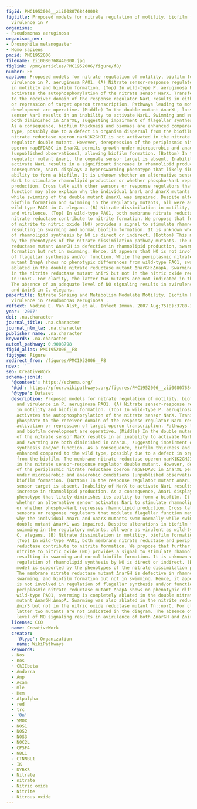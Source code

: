 ```yaml
---
figid: PMC1952006__zii0080768440008
figtitle: Proposed models for nitrate regulation of motility, biofilm formation, and
  virulence in P
organisms:
- Pseudomonas aeruginosa
organisms_ner:
- Drosophila melanogaster
- Homo sapiens
pmcid: PMC1952006
filename: zii0080768440008.jpg
figlink: /pmc/articles/PMC1952006/figure/f8/
number: F8
caption: Proposed models for nitrate regulation of motility, biofilm formation, and
  virulence in P. aeruginosa PAO1. (A) Nitrate sensor-response regulator function
  in motility and biofilm formation. (Top) In wild-type P. aeruginosa PAO1, nitrate
  activates the autophosphorylation of the nitrate sensor NarX. Transfer of the phosphate
  to the receiver domain of the response regulator NarL results in either activation
  or repression of target operon transcription. Pathways leading to motility and biofilm
  development are operative. (Middle) In the double mutant ΔnarXL, loss of the nitrate
  sensor NarX results in an inability to activate NarL. Swimming and swarming are
  both diminished in ΔnarXL, suggesting impairment of flagellar synthesis and/or function.
  As a consequence, biofilm thickness and biomass are enhanced compared to the wild
  type, possibly due to a defect in organism dispersal from the biofilm. The membrane
  nitrate reductase operon narK1K2GHJI is not activated in the nitrate sensor-response
  regulator double mutant. However, derepression of the periplasmic nitrate reductase
  operon napEFDABC in ΔnarXL permits growth under microaerobic and anaerobic conditions
  (unpublished observations), allowing biofilm formation. (Bottom) In the response
  regulator mutant ΔnarL, the cognate sensor target is absent. Inability of NarX to
  activate NarL results in a significant increase in rhamnolipid production. As a
  consequence, ΔnarL displays a hyperswarming phenotype that likely diminishes its
  ability to form a biofilm. It is unknown whether an alternative sensor activates
  NarL to stimulate rhamnolipid production or whether phospho-NarL represses rhamnolipid
  production. Cross talk with other sensors or response regulators that modulate flagellar
  function may also explain why the individual ΔnarL and ΔnarX mutants swam normally
  while swimming of the double mutant ΔnarXL was impaired. Despite alterations in
  biofilm formation and swimming in the regulatory mutants, all were as virulent as
  wild-type PAO1 in C. elegans. (B) Nitrate dissimilation in motility, biofilm formation,
  and virulence. (Top) In wild-type PAO1, both membrane nitrate reductase and periplasmic
  nitrate reductase contribute to nitrite formation. We propose that further reduction
  of nitrite to nitric oxide (NO) provides a signal to stimulate rhamnolipid production,
  resulting in swarming and normal biofilm formation. It is unknown whether the regulation
  of rhamnolipid synthesis by NO is direct or indirect. (Bottom) This model is supported
  by the phenotypes of the nitrate dissimilation pathway mutants. The membrane nitrate
  reductase mutant ΔnarGH is defective in rhamnolipid production, swarming, and biofilm
  formation but not in swimming. Hence, it appears that NO is not involved in regulation
  of flagellar synthesis and/or function. While the periplasmic nitrate reductase
  mutant ΔnapA shows no phenotypic differences from wild-type PAO1, swarming is completely
  ablated in the double nitrate reductase mutant ΔnarGH:ΔnapA. Swarming was also ablated
  in the nitrite reductase mutant ΔnirS but not in the nitric oxide reductase mutant
  Tn::norC. For clarity, the latter two mutants are not indicated in the diagram.
  The absence of an adequate level of NO signaling results in avirulence of both ΔnarGH
  and ΔnirS in C. elegans.
papertitle: Nitrate Sensing and Metabolism Modulate Motility, Biofilm Formation, and
  Virulence in Pseudomonas aeruginosa .
reftext: Nadine E. Van Alst, et al. Infect Immun. 2007 Aug;75(8):3780-3790.
year: '2007'
doi: .na.character
journal_title: .na.character
journal_nlm_ta: .na.character
publisher_name: .na.character
keywords: .na.character
automl_pathway: 0.9008798
figid_alias: PMC1952006__F8
figtype: Figure
redirect_from: /figures/PMC1952006__F8
ndex: ''
seo: CreativeWork
schema-jsonld:
  '@context': https://schema.org/
  '@id': https://pfocr.wikipathways.org/figures/PMC1952006__zii0080768440008.html
  '@type': Dataset
  description: Proposed models for nitrate regulation of motility, biofilm formation,
    and virulence in P. aeruginosa PAO1. (A) Nitrate sensor-response regulator function
    in motility and biofilm formation. (Top) In wild-type P. aeruginosa PAO1, nitrate
    activates the autophosphorylation of the nitrate sensor NarX. Transfer of the
    phosphate to the receiver domain of the response regulator NarL results in either
    activation or repression of target operon transcription. Pathways leading to motility
    and biofilm development are operative. (Middle) In the double mutant ΔnarXL, loss
    of the nitrate sensor NarX results in an inability to activate NarL. Swimming
    and swarming are both diminished in ΔnarXL, suggesting impairment of flagellar
    synthesis and/or function. As a consequence, biofilm thickness and biomass are
    enhanced compared to the wild type, possibly due to a defect in organism dispersal
    from the biofilm. The membrane nitrate reductase operon narK1K2GHJI is not activated
    in the nitrate sensor-response regulator double mutant. However, derepression
    of the periplasmic nitrate reductase operon napEFDABC in ΔnarXL permits growth
    under microaerobic and anaerobic conditions (unpublished observations), allowing
    biofilm formation. (Bottom) In the response regulator mutant ΔnarL, the cognate
    sensor target is absent. Inability of NarX to activate NarL results in a significant
    increase in rhamnolipid production. As a consequence, ΔnarL displays a hyperswarming
    phenotype that likely diminishes its ability to form a biofilm. It is unknown
    whether an alternative sensor activates NarL to stimulate rhamnolipid production
    or whether phospho-NarL represses rhamnolipid production. Cross talk with other
    sensors or response regulators that modulate flagellar function may also explain
    why the individual ΔnarL and ΔnarX mutants swam normally while swimming of the
    double mutant ΔnarXL was impaired. Despite alterations in biofilm formation and
    swimming in the regulatory mutants, all were as virulent as wild-type PAO1 in
    C. elegans. (B) Nitrate dissimilation in motility, biofilm formation, and virulence.
    (Top) In wild-type PAO1, both membrane nitrate reductase and periplasmic nitrate
    reductase contribute to nitrite formation. We propose that further reduction of
    nitrite to nitric oxide (NO) provides a signal to stimulate rhamnolipid production,
    resulting in swarming and normal biofilm formation. It is unknown whether the
    regulation of rhamnolipid synthesis by NO is direct or indirect. (Bottom) This
    model is supported by the phenotypes of the nitrate dissimilation pathway mutants.
    The membrane nitrate reductase mutant ΔnarGH is defective in rhamnolipid production,
    swarming, and biofilm formation but not in swimming. Hence, it appears that NO
    is not involved in regulation of flagellar synthesis and/or function. While the
    periplasmic nitrate reductase mutant ΔnapA shows no phenotypic differences from
    wild-type PAO1, swarming is completely ablated in the double nitrate reductase
    mutant ΔnarGH:ΔnapA. Swarming was also ablated in the nitrite reductase mutant
    ΔnirS but not in the nitric oxide reductase mutant Tn::norC. For clarity, the
    latter two mutants are not indicated in the diagram. The absence of an adequate
    level of NO signaling results in avirulence of both ΔnarGH and ΔnirS in C. elegans.
  license: CC0
  name: CreativeWork
  creator:
    '@type': Organization
    name: WikiPathways
  keywords:
  - Nos
  - nos
  - CkIIbeta
  - Andorra
  - Anp
  - Acam
  - mle
  - Hem
  - Atpalpha
  - red
  - trc
  - 'On'
  - SMOX
  - NOS1
  - NOS2
  - NOS3
  - NOC2L
  - CPSF4
  - NBL1
  - CTNNBL1
  - IK
  - DYRK3
  - Nitrate
  - nitrate
  - Nitric oxide
  - Nitrite
  - Nitrous oxide
---
```

